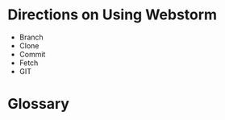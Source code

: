 <h1>Directions on Using Webstorm</h1>
  <ul>
  <li>Branch</li>
  <li>Clone</li>
  <li>Commit</li>
  <li>Fetch</li>
  <li>GIT</li>
  </ul>
<h1>Glossary</h1>
